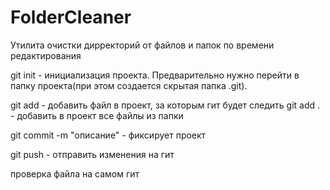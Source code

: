 # FolderCleaner
Утилита очистки дирректорий от файлов и папок по времени редактирования


git init - инициализация проекта. Предварительно нужно перейти в папку проекта(при этом создается скрытая папка .git).

git add <file>  - добавить файл в проект, за которым гит будет следить
git add .  - добавить в проект все файлы из папки

git commit -m "описание" - фиксирует проект

git push - отправить изменения на гит
  
проверка файла на самом гит
